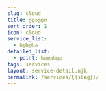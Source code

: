 ```yaml
---
slug: cloud
title: ქლაუდი
sort_order: 1
icon: cloud
service_list:
  - სდსდსა
detailed_list:
  - point: სადასდა
tags: services
layout: service-detail.njk
permalink: /services/{{slug}}/
---
```

